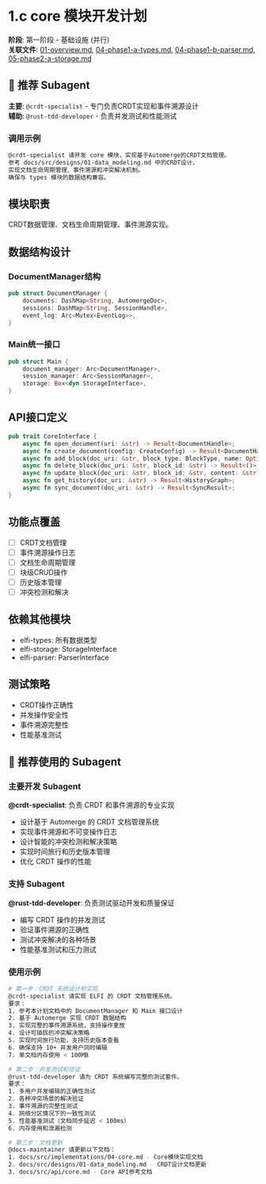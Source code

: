 # 1.c core 模块开发计划

**阶段**: 第一阶段 - 基础设施 (并行)  
**关联文件**: [01-overview.md](./01-overview.md), [04-phase1-a-types.md](./04-phase1-a-types.md), [04-phase1-b-parser.md](./04-phase1-b-parser.md), [05-phase2-a-storage.md](./05-phase2-a-storage.md)

## 🤖 推荐 Subagent

**主要**: `@crdt-specialist` - 专门负责CRDT实现和事件溯源设计  
**辅助**: `@rust-tdd-developer` - 负责并发测试和性能测试

### 调用示例
```bash
@crdt-specialist 请开发 core 模块，实现基于Automerge的CRDT文档管理。
参考 docs/src/designs/01-data_modeling.md 中的CRDT设计，
实现文档生命周期管理、事件溯源和冲突解决机制。
确保与 types 模块的数据结构兼容。
```

## 模块职责
CRDT数据管理、文档生命周期管理、事件溯源实现。

## 数据结构设计

### DocumentManager结构
```rust
pub struct DocumentManager {
    documents: DashMap<String, AutomergeDoc>,
    sessions: DashMap<String, SessionHandle>,
    event_log: Arc<Mutex<EventLog>>,
}
```

### Main统一接口
```rust
pub struct Main {
    document_manager: Arc<DocumentManager>,
    session_manager: Arc<SessionManager>,
    storage: Box<dyn StorageInterface>,
}
```

## API接口定义

```rust
pub trait CoreInterface {
    async fn open_document(uri: &str) -> Result<DocumentHandle>;
    async fn create_document(config: CreateConfig) -> Result<DocumentHandle>;
    async fn add_block(doc_uri: &str, block_type: BlockType, name: Option<String>) -> Result<String>;
    async fn delete_block(doc_uri: &str, block_id: &str) -> Result<()>;
    async fn update_block(doc_uri: &str, block_id: &str, content: &str) -> Result<()>;
    async fn get_history(doc_uri: &str) -> Result<HistoryGraph>;
    async fn sync_document(doc_uri: &str) -> Result<SyncResult>;
}
```

## 功能点覆盖
- [ ] CRDT文档管理
- [ ] 事件溯源操作日志
- [ ] 文档生命周期管理
- [ ] 块级CRUD操作
- [ ] 历史版本管理
- [ ] 冲突检测和解决

## 依赖其他模块
- elfi-types: 所有数据类型
- elfi-storage: StorageInterface
- elfi-parser: ParserInterface

## 测试策略
- CRDT操作正确性
- 并发操作安全性
- 事件溯源完整性
- 性能基准测试

## 🤖 推荐使用的 Subagent

### 主要开发 Subagent
**@crdt-specialist**: 负责 CRDT 和事件溯源的专业实现
- 设计基于 Automerge 的 CRDT 文档管理系统
- 实现事件溯源和不可变操作日志
- 设计智能的冲突检测和解决策略
- 实现时间旅行和历史版本管理
- 优化 CRDT 操作的性能

### 支持 Subagent
**@rust-tdd-developer**: 负责测试驱动开发和质量保证
- 编写 CRDT 操作的并发测试
- 验证事件溯源的正确性
- 测试冲突解决的各种场景
- 性能基准测试和压力测试

### 使用示例
```bash
# 第一步：CRDT 系统设计和实现
@crdt-specialist 请实现 ELFI 的 CRDT 文档管理系统。
要求：
1. 参考本计划文档中的 DocumentManager 和 Main 接口设计
2. 基于 Automerge 实现 CRDT 数据结构
3. 实现完整的事件溯源系统，支持操作重放
4. 设计可插拔的冲突解决策略
5. 实现时间旅行功能，支持历史版本查看
6. 确保支持 10+ 并发用户同时编辑
7. 单文档内存使用 < 100MB

# 第二步：并发测试和验证
@rust-tdd-developer 请为 CRDT 系统编写完整的测试套件。
要求：
1. 多用户并发编辑的正确性测试
2. 各种冲突场景的解决验证
3. 事件溯源的完整性测试
4. 网络分区情况下的一致性测试
5. 性能基准测试（文档同步延迟 < 100ms）
6. 内存使用和泄漏检测

# 第三步：文档更新
@docs-maintainer 请更新以下文档：
1. docs/src/implementations/04-core.md - Core模块实现文档
2. docs/src/designs/01-data_modeling.md - CRDT设计文档更新
3. docs/src/api/core.md - Core API参考文档
```